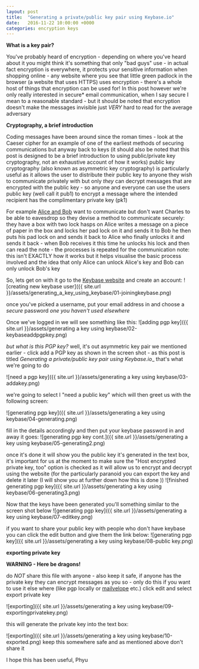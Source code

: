 ```yaml
---
layout: post
title:  "Generating a private/public key pair using Keybase.io"
date:   2016-11-22 10:00:00 +0000
categories: encryption keys
---
```


__What is a key pair?__

You've probably heard of encryption - depending on where you've heard about it you might think it's something that only "bad guys" use - in actual fact encryption is everywhere, it protects your sensitive information when shopping online - any website where you see that little green padlock in the browser (a website that uses HTTPS) uses encryption - there's a whole host of things that encryption can be used for!
In this post however we're only really interested in secure* email communication, when I say secure I mean to a reasonable standard - but it should be noted that encryption doesn't make the messages invisible just *VERY* hard to read for the average adversary

__Cryptography, a brief introduction__

Coding messages have been around since the roman times - look at the Caeser cipher for an example of one of the earliest methods of securing communications
but anyway back to keys (it should also be noted that this post is designed to be a brief introduction to using public/private key cryptography, not an exhaustive account of how it works) public key cryptography (also known as asymmetric key cryptography) is particularly useful as it allows the user to distribute their public key to anyone they wish to communicate privately with but only _they_ can decrypt messages that are encrypted with the public key - so anyone and everyone can use the users public key (well call it pub1) to encrypt a message where the intended recipient has the complimentary private key (pk1)

For example [Alice and Bob][1] want to communicate but don't want Charles to be able to eavesdrop
so they devise a method to communicate securely:
they have a box with two lock hasps on Alice writes a message on a piece of paper in the box and locks her pad lock on it and sends it to Bob
he then puts his pad lock on and sends it back to Alice who finally unlocks it and sends it back - when Bob receives it this time he unlocks his lock and then can read the note - the processes is repeated for the communication
 note: this isn't EXACTLY how it works but it helps visualise the basic process involved and the idea that only Alice can unlock Alice's key and Bob can only unlock Bob's key

So, lets get on with it go to the [Keybase website][2]
and create an account:
![creating new keybase user]({{ site.url }}/assets/generating_a_key_using_keybase/01-joiningkeybase.png)

once you've picked a username, put your email address in and choose a *secure* password *one you haven't used elsewhere*

Once we've logged in we will see something like this:
![adding pgp key]({{ site.url }}/assets/generating a key using keybase/02-keybaseaddpgpkey.png)

*but what is this PGP key?* well, it's out asymmetric key pair we mentioned earlier - click add a PGP key as shown in the screen shot - as this post is titled _Generating a private/public key pair using Keybase.io__ that's what we're going to do

![need a pgp key]({{ site.url }}/assets/generating a key using keybase/03-addakey.png)

we're going to select I "need a public key" which will then greet us with the following screen:

![generating pgp key]({{ site.url }}/assets/generating a key using keybase/04-generating.png)

fill in the details accordingly and then put your keybase password in and away it goes:
![generating pgp key cont.]({{ site.url }}/assets/generating a key using keybase/05-generating2.png)

once it's done it will show you the public key it's generated in the text box, it's important for us at the moment to make sure the "Host encrypted private key, too" option is checked as it will allow us to encrypt and decrypt using the website (for the particularly paranoid you can export the key and delete it later (I will show you at further down how this is done ))
![finished generating pgp key]({{ site.url }}/assets/generating a key using keybase/06-generating3.png)

Now that the keys have been generated you'll something similar to the screen shot below
![generating pgp key]({{ site.url }}/assets/generating a key using keybase/07-editkey.png)

if you want to share your public key with people who don't have keybase you can click the edit button and give them the link below:
![generating pgp key]({{ site.url }}/assets/generating a key using keybase/08-public key.png)

__exporting private key__

**WARNING - Here be dragons!**

do *NOT* share this file with anyone - also keep it safe, if anyone has the private key they can encrypt messages as you so - only do this if you want to use it else where (like pgp locally or [mailvelope][3] etc.) click edit and select export private key

![exporting]({{ site.url }}/assets/generating a key using keybase/09-exportingprivatekey.png)

this will generate the private key into the text box:

![exporting]({{ site.url }}/assets/generating a key using keybase/10-exported.png)
keep this somewhere safe and as mentioned above don't share it

I hope this has been useful,
Phyu

   [1]: https://en.wikipedia.org/wiki/Alice_and_Bob "Alice and Bob"
   [2]: https://keybase.io "Keybase"
   [3]: https://www.mailvelope.com "mailvelope"
